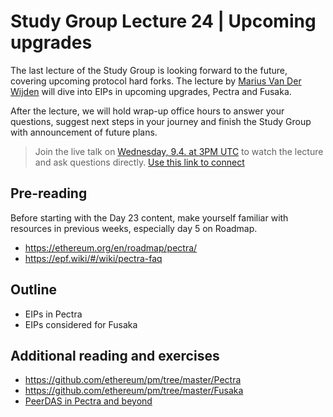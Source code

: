 # Study Group Lecture 24 | Upcoming upgrades

The last lecture of the Study Group is looking forward to the future, covering upcoming protocol hard forks. The lecture by [<name>Marius Van Der Wijden</name>](https://github.com/MariusVanDerWijden) will dive into EIPs in upcoming upgrades, Pectra and Fusaka.

After the lecture, we will hold wrap-up office hours to answer your questions, suggest next steps in your journey and finish the Study Group with announcement of future plans.

> Join the live talk on [Wednesday, 9.4. at 3PM UTC](https://www.timeanddate.com/worldclock/converter.html?iso=20250407T150000&p1=1440&p2=37&p3=136&p4=237&p5=923&p6=204&p7=671&p8=16&p9=41&p10=107&p11=28) to watch the lecture and ask questions directly. [Use this link to connect](https://meet.ethereum.org/eps-office-hours)

## Pre-reading

Before starting with the Day 23 content, make yourself familiar with resources in previous weeks, especially day 5 on Roadmap.

- https://ethereum.org/en/roadmap/pectra/
- https://epf.wiki/#/wiki/pectra-faq

## Outline

- EIPs in Pectra
- EIPs considered for Fusaka

## Additional reading and exercises

- https://github.com/ethereum/pm/tree/master/Pectra
- https://github.com/ethereum/pm/tree/master/Fusaka
- [PeerDAS in Pectra and beyond](https://www.youtube.com/watch?v=WOdpO1tH_Us)
